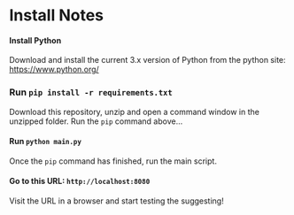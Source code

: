 # Install Notes
#### Install Python
Download and install the current 3.x version of Python from the python site: https://www.python.org/
### Run `pip install -r requirements.txt`
Download this repository, unzip and open a command window in the unzipped folder. Run the `pip` command above...
#### Run `python main.py`
Once the `pip` command has finished, run the main script.
#### Go to this URL: `http://localhost:8080`
Visit the URL in a browser and start testing the suggesting!